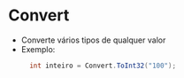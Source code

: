# Convert

- Converte vários tipos de qualquer valor
- Exemplo:
  ```cs
    int inteiro = Convert.ToInt32("100");
  ```
